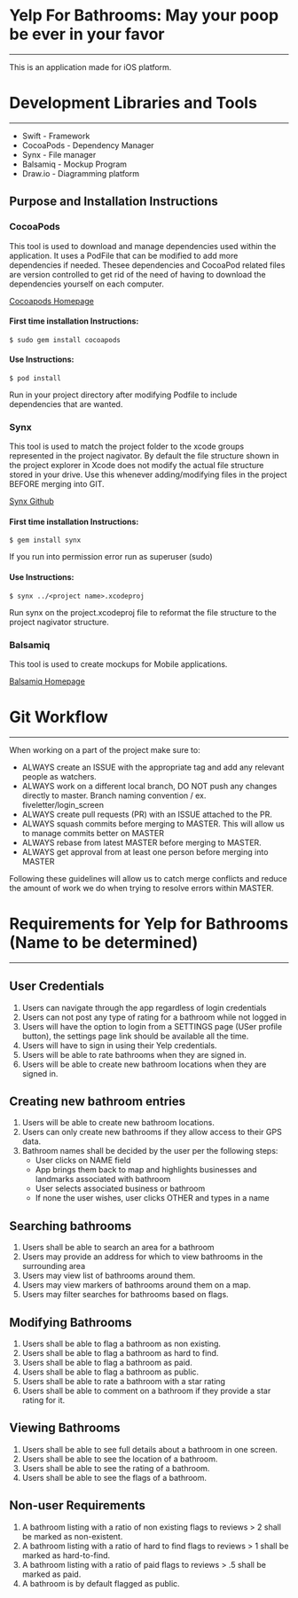 # **Yelp For Bathrooms: May your poop be ever in your favor**
-----
This is an application made for iOS platform. 

# **Development Libraries and Tools**
-----
* Swift 	    - Framework
* CocoaPods		- Dependency Manager
* Synx          - File manager
* Balsamiq		- Mockup Program
* Draw.io       - Diagramming platform

## **Purpose and Installation Instructions**
### **CocoaPods**
This tool is used to download and manage dependencies used within the application. It uses a PodFile that can be modified to add more dependencies if needed. Thesee dependencies and CocoaPod related files are version controlled to get rid of the need of having to download the dependencies yourself on each computer.

[Cocoapods Homepage](https://cocoapods.org/)
#### First time installation Instructions:
	$ sudo gem install cocoapods
#### Use Instructions:
	$ pod install
Run in your project directory after modifying Podfile to include dependencies that are wanted.
### **Synx**
This tool is used to match the project folder to the xcode groups represented in the project nagivator. By default the file structure shown in the project explorer in Xcode does not modify the actual file structure stored in your drive. Use this whenever adding/modifying files in the project BEFORE merging into GIT. 

[Synx Github](https://github.com/venmo/synx)
#### First time installation Instructions:
    $ gem install synx
If you run into permission error run as superuser (sudo)
#### Use Instructions:
    $ synx ../<project name>.xcodeproj
Run synx on the project.xcodeproj file to reformat the file structure to the project nagivator structure.
### **Balsamiq**
This tool is used to create mockups for Mobile applications. 

[Balsamiq Homepage](https://balsamiq.com/)

# **Git Workflow**
-----
When working on a part of the project make sure to:

- ALWAYS create an ISSUE with the appropriate tag and add any relevant people as watchers. 
- ALWAYS work on a different local branch, DO NOT push any changes directly to master. Branch naming convention <handle>/<objective> ex. fiveletter/login_screen
- ALWAYS create pull requests (PR) with an ISSUE attached to the PR.
- ALWAYS squash commits before merging to MASTER. This will allow us to manage commits better on MASTER
- ALWAYS rebase from latest MASTER before merging to MASTER.
- ALWAYS get approval from at least one person before merging into MASTER

Following these guidelines will allow us to catch merge conflicts and reduce the amount of work we do when trying to resolve errors within MASTER.

# **Requirements for Yelp for Bathrooms (Name to be determined)**
-----
## User Credentials
1. Users can navigate through the app regardless of login credentials
2. Users can not post any type of rating for a bathroom while not logged in
3. Users will have the option to login from a SETTINGS page (USer profile button), the settings page link should be available all the time.
4. Users will have to sign in using their Yelp credentials.
5. Users will be able to rate bathrooms when they are signed in.
6. Users will be able to create new bathroom locations when they are signed in.

## Creating new bathroom entries
1. Users will be able to create new bathroom locations.
2. Users can only create new bathrooms if they allow access to their GPS data.
3. Bathroom names shall be decided by the user per the following steps:
	- User clicks on NAME field
	- App brings them back to map and highlights businesses and landmarks associated with bathroom
	- User selects associated business or bathroom
	- If none the user wishes, user clicks OTHER and types in a name

## Searching bathrooms
1. Users shall be able to search an area for a bathroom
2. Users may provide an address for which to view bathrooms in the surrounding area
3. Users may view list of bathrooms around them. 
4. Users may view markers of bathrooms around them on a map. 
5. Users may filter searches for bathrooms based on flags. 

## Modifying Bathrooms
1. Users shall be able to flag a bathroom as non existing.
2. Users shall be able to flag a bathroom as hard to find.
3. Users shall be able to flag a bathroom as paid.
4. Users shall be able to flag a bathroom as public. 
5. Users shall be able to rate a bathroom with a star rating
6. Users shall be able to comment on a bathroom if they provide a star rating for it. 

## Viewing Bathrooms
1. Users shall be able to see full details about a bathroom in one screen. 
2. Users shall be able to see the location of a bathroom.
3. Users shall be able to see the rating of a bathroom.
4. Users shall be able to see the flags of a bathroom. 

## Non-user Requirements
1. A bathroom listing with a ratio of non existing flags to reviews  > 2 shall be marked as non-existent.
2. A bathroom listing with a ratio of hard to find flags to reviews > 1 shall be marked as hard-to-find.
3. A bathroom listing with a ratio of paid flags to reviews > .5 shall be marked as paid.
4. A bathroom is by default flagged as public.